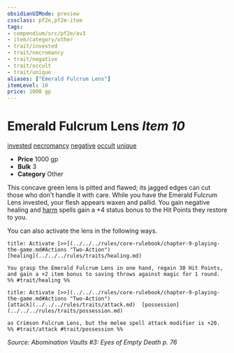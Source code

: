 ```yaml
---
obsidianUIMode: preview
cssclass: pf2e,pf2e-item
tags:
- compendium/src/pf2e/av3
- item/category/other
- trait/invested
- trait/necromancy
- trait/negative
- trait/occult
- trait/unique
aliases: ["Emerald Fulcrum Lens"]
itemLevel: 10
price: 1000 gp
---
```

# Emerald Fulcrum Lens *Item 10*  
[invested](../../../rules/traits/invested.md)  [necromancy](../../../rules/traits/necromancy.md)  [negative](../../../rules/traits/negative.md)  [occult](../../../rules/traits/occult.md)  [unique](../../../rules/traits/unique.md)  

- **Price** 1000 gp
- **Bulk** 3
- **Category** Other

This concave green lens is pitted and flawed; its jagged edges can cut those who don't handle it with care. While you have the Emerald Fulcrum Lens invested, your flesh appears waxen and pallid. You gain negative healing and [harm](../../spells/harm.md) spells gain a +4 status bonus to the Hit Points they restore to you.

You can also activate the lens in the following ways.

```ad-embed-ability
title: Activate [>>](../../../rules/core-rulebook/chapter-9-playing-the-game.md#Actions "Two-Action")
[healing](../../../rules/traits/healing.md)  

You grasp the Emerald Fulcrum Lens in one hand, regain 30 Hit Points, and gain a +2 item bonus to saving throws against magic for 1 round.  
%% #trait/healing %%
```

```ad-embed-ability
title: Activate [>>](../../../rules/core-rulebook/chapter-9-playing-the-game.md#Actions "Two-Action")
[attack](../../../rules/traits/attack.md)  [possession](../../../rules/traits/possession.md)  

as Crimson Fulcrum Lens, but the melee spell attack modifier is +20.  
%% #trait/attack #trait/possession %%
```

*Source: Abomination Vaults #3: Eyes of Empty Death p. 76*
